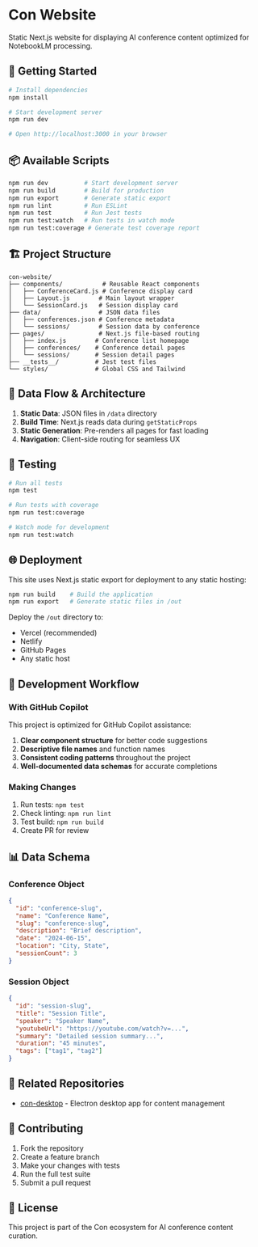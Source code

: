 # Con Website

Static Next.js website for displaying AI conference content optimized for NotebookLM processing.

## 🚀 Getting Started

```bash
# Install dependencies
npm install

# Start development server
npm run dev

# Open http://localhost:3000 in your browser
```

## 📦 Available Scripts

```bash
npm run dev          # Start development server
npm run build        # Build for production
npm run export       # Generate static export
npm run lint         # Run ESLint
npm run test         # Run Jest tests
npm run test:watch   # Run tests in watch mode
npm run test:coverage # Generate test coverage report
```

## 🏗️ Project Structure

```
con-website/
├── components/           # Reusable React components
│   ├── ConferenceCard.js # Conference display card
│   ├── Layout.js        # Main layout wrapper
│   └── SessionCard.js   # Session display card
├── data/                # JSON data files
│   ├── conferences.json # Conference metadata
│   └── sessions/        # Session data by conference
├── pages/               # Next.js file-based routing
│   ├── index.js        # Conference list homepage
│   ├── conferences/    # Conference detail pages
│   └── sessions/       # Session detail pages
├── __tests__/          # Jest test files
└── styles/             # Global CSS and Tailwind
```

## 🔄 Data Flow & Architecture

1. **Static Data**: JSON files in `/data` directory
2. **Build Time**: Next.js reads data during `getStaticProps`
3. **Static Generation**: Pre-renders all pages for fast loading
4. **Navigation**: Client-side routing for seamless UX

## 🧪 Testing

```bash
# Run all tests
npm test

# Run tests with coverage
npm run test:coverage

# Watch mode for development
npm run test:watch
```

## 🌐 Deployment

This site uses Next.js static export for deployment to any static hosting:

```bash
npm run build    # Build the application
npm run export   # Generate static files in /out
```

Deploy the `/out` directory to:
- Vercel (recommended)
- Netlify
- GitHub Pages
- Any static host

## 🔧 Development Workflow

### With GitHub Copilot
This project is optimized for GitHub Copilot assistance:

1. **Clear component structure** for better code suggestions
2. **Descriptive file names** and function names
3. **Consistent coding patterns** throughout the project
4. **Well-documented data schemas** for accurate completions

### Making Changes
1. Run tests: `npm test`
2. Check linting: `npm run lint`
3. Test build: `npm run build`
4. Create PR for review

## 📊 Data Schema

### Conference Object
```json
{
  "id": "conference-slug",
  "name": "Conference Name",
  "slug": "conference-slug", 
  "description": "Brief description",
  "date": "2024-06-15",
  "location": "City, State",
  "sessionCount": 3
}
```

### Session Object
```json
{
  "id": "session-slug",
  "title": "Session Title",
  "speaker": "Speaker Name",
  "youtubeUrl": "https://youtube.com/watch?v=...",
  "summary": "Detailed session summary...",
  "duration": "45 minutes",
  "tags": ["tag1", "tag2"]
}
```

## 🔗 Related Repositories

- [con-desktop](https://github.com/musselmanjoey/con-desktop) - Electron desktop app for content management

## 🤝 Contributing

1. Fork the repository
2. Create a feature branch
3. Make your changes with tests
4. Run the full test suite
5. Submit a pull request

## 📄 License

This project is part of the Con ecosystem for AI conference content curation.
